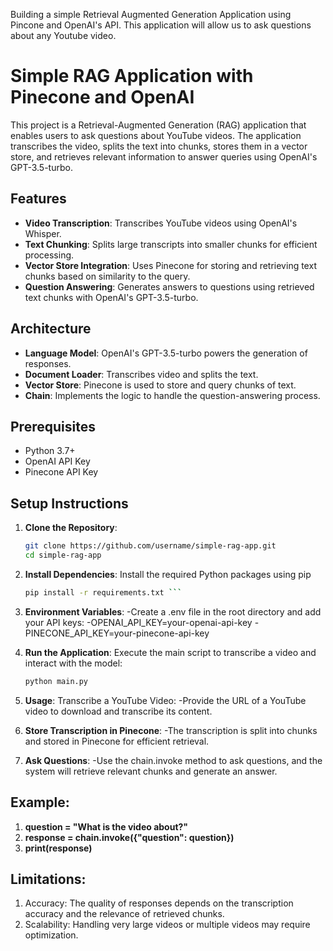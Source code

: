 Building a simple Retrieval Augmented Generation Application using Pincone and OpenAI's API. This application will allow us to ask questions about any Youtube video.

# Simple RAG Application with Pinecone and OpenAI
This project is a Retrieval-Augmented Generation (RAG) application that enables users to ask questions about YouTube videos. The application transcribes the video, splits the text into chunks, stores them in a vector store, and retrieves relevant information to answer queries using OpenAI's GPT-3.5-turbo.

## Features
- **Video Transcription**: Transcribes YouTube videos using OpenAI's Whisper.
- **Text Chunking**: Splits large transcripts into smaller chunks for efficient processing.
- **Vector Store Integration**: Uses Pinecone for storing and retrieving text chunks based on similarity to the query.
- **Question Answering**: Generates answers to questions using retrieved text chunks with OpenAI's GPT-3.5-turbo.

## Architecture
- **Language Model**: OpenAI's GPT-3.5-turbo powers the generation of responses.
- **Document Loader**: Transcribes video and splits the text.
- **Vector Store**: Pinecone is used to store and query chunks of text.
- **Chain**: Implements the logic to handle the question-answering process.

## Prerequisites
- Python 3.7+
- OpenAI API Key
- Pinecone API Key

## Setup Instructions
1. **Clone the Repository**:
   ```bash
   git clone https://github.com/username/simple-rag-app.git
   cd simple-rag-app 

2. **Install Dependencies**:
   Install the required Python packages using pip
   ```bash
   pip install -r requirements.txt ```

3. **Environment Variables**:
   -Create a .env file in the root directory and add your API keys:
   -OPENAI_API_KEY=your-openai-api-key
   -PINECONE_API_KEY=your-pinecone-api-key

4. **Run the Application**:
   Execute the main script to transcribe a video and interact with the model:
   ```bash
   python main.py

5. **Usage**:
   Transcribe a YouTube Video:
   -Provide the URL of a YouTube video to download and transcribe its content.

6. **Store Transcription in Pinecone**:
   -The transcription is split into chunks and stored in Pinecone for efficient retrieval.

7. **Ask Questions**:
   -Use the chain.invoke method to ask questions, and the system will retrieve relevant chunks and generate an answer.

## Example:
   1. **question = "What is the video about?"**
   2. **response = chain.invoke({"question": question})**
   3. **print(response)**

## Limitations:
   1. Accuracy: The quality of responses depends on the transcription accuracy and the relevance of retrieved chunks.
   2. Scalability: Handling very large videos or multiple videos may require optimization.


